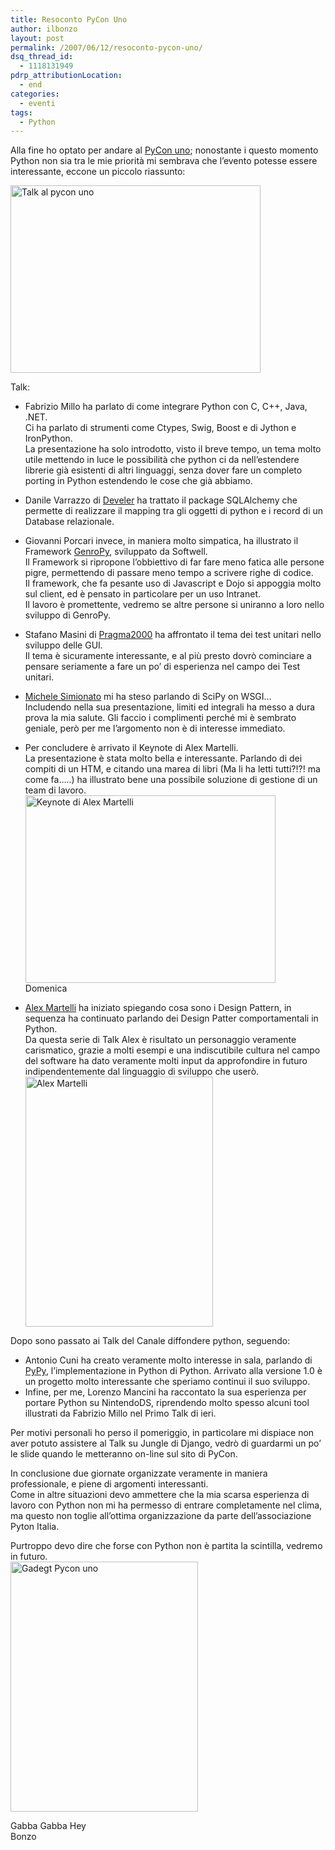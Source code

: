 ```yaml
---
title: Resoconto PyCon Uno
author: ilbonzo
layout: post
permalink: /2007/06/12/resoconto-pycon-uno/
dsq_thread_id:
  - 1118131949
pdrp_attributionLocation:
  - end
categories:
  - eventi
tags:
  - Python
---
```

Alla fine ho optato per andare al [PyCon uno][1]; nonostante i questo momento Python non sia tra le mie priorità mi sembrava che l&#8217;evento potesse essere interessante, eccone un piccolo riassunto:

<a href="http://magni.me/wp-content/uploads/2007/06/dscf3343.jpg" rel="lightbox" title="Talk "><img src="http://magni.me/wp-content/uploads/2007/06/dscf3343.jpg" width="400" height="300" alt="Talk al pycon uno" /></a>

Talk:

*   Fabrizio Millo ha parlato di come integrare Python con C, C++, Java, .NET.  
    Ci ha parlato di strumenti come Ctypes, Swig, Boost e di Jython e IronPython.  
    La presentazione ha solo introdotto, visto il breve tempo, un tema molto utile mettendo in luce le possibilità che python ci da nell&#8217;estendere librerie già esistenti di altri linguaggi, senza dover fare un completo porting in Python estendendo le cose che già abbiamo. 
*   Danile Varrazzo di [Develer][2] ha trattato il package SQLAlchemy che permette di realizzare il mapping tra gli oggetti di python e i record di un Database relazionale. 
*   Giovanni Porcari invece, in maniera molto simpatica, ha illustrato il Framework [GenroPy][3], sviluppato da Softwell.  
    Il Framework si ripropone l&#8217;obbiettivo di far fare meno fatica alle persone pigre, permettendo di passare meno tempo a scrivere righe di codice.  
    Il framework, che fa pesante uso di Javascript e Dojo si appoggia molto sul client, ed è pensato in particolare per un uso Intranet.  
    Il lavoro è promettente, vedremo se altre persone si uniranno a loro nello sviluppo di GenroPy. 
*   Stafano Masini di [Pragma2000][4] ha affrontato il tema dei test unitari nello sviluppo delle GUI.  
    Il tema è sicuramente interessante, e al più presto dovrò cominciare a pensare seriamente a fare un po&#8217; di esperienza nel campo dei Test unitari. 
*   [Michele Simionato][5] mi ha steso parlando di SciPy on WSGI&#8230;  
    Includendo nella sua presentazione, limiti ed integrali ha messo a dura prova la mia salute. Gli faccio i complimenti perché mi è sembrato geniale, però per me l&#8217;argomento non è di interesse immediato. 
*   Per concludere è arrivato il Keynote di Alex Martelli.  
    La presentazione è stata molto bella e interessante. Parlando di dei compiti di un HTM, e citando una marea di libri (Ma li ha letti tutti?!?! ma come fa&#8230;..) ha illustrato bene una possibile soluzione di gestione di un team di lavoro. 
<a href="http://magni.me/wp-content/uploads/2007/06/dscf3360.jpg" rel="lightbox" title="Keynote di Alex"><img src="http://magni.me/wp-content/uploads/2007/06/dscf3360.jpg" width="400" height="300" alt="Keynote di Alex Martelli" /></a>  
Domenica

*   [Alex Martelli][6] ha iniziato spiegando cosa sono i Design Pattern, in sequenza ha continuato parlando dei Design Patter comportamentali in Python.  
    Da questa serie di Talk Alex è risultato un personaggio veramente carismatico, grazie a molti esempi e una indiscutibile cultura nel campo del software ha dato veramente molti input da approfondire in futuro indipendentemente dal linguaggio di sviluppo che userò. 
<a href="http://magni.me/wp-content/uploads/2007/06/dscf3365.jpg" rel="lightbox" title="Alex Martelli"><img src="http://magni.me/wp-content/uploads/2007/06/dscf3365.jpg" width="300" height="400" alt="Alex Martelli" /></a>

Dopo sono passato ai Talk del Canale diffondere python, seguendo:

*   Antonio Cuni ha creato veramente molto interesse in sala, parlando di [PyPy][7], l&#8217;implementazione in Python di Python. Arrivato alla versione 1.0 è un progetto molto interessante che speriamo continui il suo sviluppo. 
*   Infine, per me, Lorenzo Mancini ha raccontato la sua esperienza per portare Python su NintendoDS, riprendendo molto spesso alcuni tool illustrati da Fabrizio Millo nel Primo Talk di ieri. 

Per motivi personali ho perso il pomeriggio, in particolare mi dispiace non aver potuto assistere al Talk su Jungle di Django, vedrò di guardarmi un po&#8217; le slide quando le metteranno on-line sul sito di PyCon.

In conclusione due giornate organizzate veramente in maniera professionale, e piene di argomenti interessanti.  
Come in altre situazioni devo ammettere che la mia scarsa esperienza di lavoro con Python non mi ha permesso di entrare completamente nel clima, ma questo non toglie all&#8217;ottima organizzazione da parte dell&#8217;associazione Pyton Italia.

Purtroppo devo dire che forse con Python non è partita la scintilla, vedremo in futuro.  
<a href="http://magni.me/wp-content/uploads/2007/06/dscf3361.jpg" rel="lightbox" title="Gadget"><img src="http://magni.me/wp-content/uploads/2007/06/dscf3361.jpg" width="300" height="400" alt="Gadegt Pycon uno" /></a>

Gabba Gabba Hey  
Bonzo

<div class='kindleWidget kindleLight' >
  
</div>



 [1]: http://www.pycon.it
 [2]: http://www.develer.com
 [3]: http://www.genropy.org/
 [4]: http://www.pragma2000.com/
 [5]: http://www.phyast.pitt.edu/~micheles/
 [6]: http://www.aleax.it/
 [7]: http://www.python.org/pycon/dc2004/papers/27/
